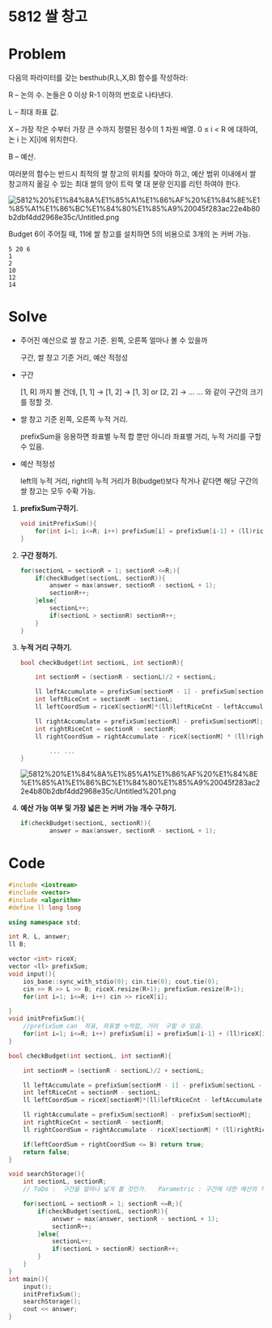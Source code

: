 # 5812 쌀 창고

# Problem

[](https://www.acmicpc.net/problem/5821)

다음의 파라미터를 갖는 besthub(R,L,X,B) 함수를 작성하라:

R – 논의 수. 논들은 0 이상 R-1 이하의 번호로 나타낸다.

L – 최대 좌표 값.

X – 가장 작은 수부터 가장 큰 수까지 정렬된 정수의 1 차원 배열. 0 ≤ i < R 에 대하여, 논 i 는 X[i]에 위치한다.

B – 예산.

여러분의 함수는 반드시 최적의 쌀 창고의 위치를 찾아야 하고, 예산 범위 이내에서 쌀 창고까지 옮길 수 있는 최대 쌀의 양이 트럭 몇 대 분량 인지를 리턴 하여야 한다.

![5812%20%E1%84%8A%E1%85%A1%E1%86%AF%20%E1%84%8E%E1%85%A1%E1%86%BC%E1%84%80%E1%85%A9%20045f283ac22e4b80b2dbf4dd2968e35c/Untitled.png](5812%20%E1%84%8A%E1%85%A1%E1%86%AF%20%E1%84%8E%E1%85%A1%E1%86%BC%E1%84%80%E1%85%A9%20045f283ac22e4b80b2dbf4dd2968e35c/Untitled.png)

Budget 6이 주어질 때, 11에 쌀 창고를 설치하면 5의 비용으로 3개의 논 커버 가능.

```
5 20 6
1
2
10
12
14
```

# Solve

- 주어진 예산으로 쌀 창고 기준.  왼쪽, 오른쪽 얼마나 볼 수 있을까

    구간,  쌀 창고 기준 거리,  예산 적정성

- 구간

    [1, R] 까지 볼 건데, [1, 1] →  [1, 2] → [1, 3] or [2, 2] → ... ... 와 같이 구간의 크기를 정할 것.

- 쌀 창고 기준 왼쪽, 오른쪽 누적 거리.

    prefixSum을 응용하면 좌표별 누적 합 뿐만 아니라 좌표별 거리, 누적 거리를 구할 수 있음.

- 예산 적정성

    left의 누적 거리, right의 누적 거리가 B(budget)보다 작거나 같다면 해당 구간의 쌀 창고는 모두 수확 가능.

1. **prefixSum구하기.**

    ```cpp
    void initPrefixSum(){
        for(int i=1; i<=R; i++) prefixSum[i] = prefixSum[i-1] + (ll)riceX[i];
    }
    ```

2. **구간 정하기.**

    ```cpp
    for(sectionL = sectionR = 1; sectionR <=R;){
        if(checkBudget(sectionL, sectionR)){
            answer = max(answer, sectionR - sectionL + 1);
            sectionR++;
        }else{
            sectionL++;
            if(sectionL > sectionR) sectionR++;
        }
    }
    ```

3. **누적 거리 구하기.**

    ```cpp
    bool checkBudget(int sectionL, int sectionR){

        int sectionM = (sectionR - sectionL)/2 + sectionL;

        ll leftAccumulate = prefixSum[sectionM - 1] - prefixSum[sectionL - 1];
        int leftRiceCnt = sectionM - sectionL;
        ll leftCoordSum = riceX[sectionM]*(ll)leftRiceCnt - leftAccumulate;

        ll rightAccumulate = prefixSum[sectionR] - prefixSum[sectionM];
        int rightRiceCnt = sectionR - sectionM;
        ll rightCoordSum = rightAccumulate - riceX[sectionM] * (ll)rightRiceCnt;

    		... ...
    }
    ```

    ![5812%20%E1%84%8A%E1%85%A1%E1%86%AF%20%E1%84%8E%E1%85%A1%E1%86%BC%E1%84%80%E1%85%A9%20045f283ac22e4b80b2dbf4dd2968e35c/Untitled%201.png](5812%20%E1%84%8A%E1%85%A1%E1%86%AF%20%E1%84%8E%E1%85%A1%E1%86%BC%E1%84%80%E1%85%A9%20045f283ac22e4b80b2dbf4dd2968e35c/Untitled%201.png)

4. **예산 가능 여부 및 가장 넓은 논 커버 가능 개수 구하기.**

    ```cpp
    if(checkBudget(sectionL, sectionR)){
    		answer = max(answer, sectionR - sectionL + 1);
    ```

# Code

```cpp
#include <iostream>
#include <vector>
#include <algorithm>
#define ll long long

using namespace std;

int R, L, answer;
ll B;

vector <int> riceX;
vector <ll> prefixSum;
void input(){
    ios_base::sync_with_stdio(0); cin.tie(0); cout.tie(0);
    cin >> R >> L >> B; riceX.resize(R+1); prefixSum.resize(R+1);
    for(int i=1; i<=R; i++) cin >> riceX[i];

}
void initPrefixSum(){
    //prefixSum can  좌표, 좌표별 누적합, 거리  구할 수 있음.
    for(int i=1; i<=R; i++) prefixSum[i] = prefixSum[i-1] + (ll)riceX[i];
}

bool checkBudget(int sectionL, int sectionR){

    int sectionM = (sectionR - sectionL)/2 + sectionL;

    ll leftAccumulate = prefixSum[sectionM - 1] - prefixSum[sectionL - 1];
    int leftRiceCnt = sectionM - sectionL;
    ll leftCoordSum = riceX[sectionM]*(ll)leftRiceCnt - leftAccumulate;

    ll rightAccumulate = prefixSum[sectionR] - prefixSum[sectionM];
    int rightRiceCnt = sectionR - sectionM;
    ll rightCoordSum = rightAccumulate - riceX[sectionM] * (ll)rightRiceCnt;

    if(leftCoordSum + rightCoordSum <= B) return true;
    return false;
}

void searchStorage(){
    int sectionL, sectionR;
    // ToDo :  구간을 얼마나 넓게 볼 것인가.   Parametric : 구간에 대한 예산의 적절성 여부.

    for(sectionL = sectionR = 1; sectionR <=R;){
        if(checkBudget(sectionL, sectionR)){
            answer = max(answer, sectionR - sectionL + 1);
            sectionR++;
        }else{
            sectionL++;
            if(sectionL > sectionR) sectionR++;
        }
    }
}
int main(){
    input();
    initPrefixSum();
    searchStorage();
    cout << answer;
}
```
